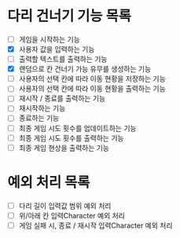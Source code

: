 # 다리 건너기 기능 목록
- [ ] 게임을 시작하는 기능
- [X] 사용자 값을 입력하는 기능
- [ ] 출력할 텍스트를 출력하는 기능
- [X] 랜덤으로 칸 건너기 가능 유무를 생성하는 기능
- [ ] 사용자의 선택 칸에 따라 이동 현황을 저장하는 기능
- [ ] 사용자의 선택 칸에 따라 이동 현황을 출력하는 기능
- [ ] 재시작 / 종료를 출력하는 기능
- [ ] 재시작하는 기능
- [ ] 종료하는 기능
- [ ] 최종 게임 시도 횟수를 업데이트하는 기능
- [ ] 최종 게임 시도 횟수를 출력하는 기능
- [ ] 최종 게임 현상을 출력하는 기능
# 예외 처리 목록
- [ ] 다리 길이 입력값 범위 예외 처리
- [ ] 위/아래 칸 입력Character 예외 처리
- [ ] 게임 실패 시, 종료 / 재시작 입력Character 예외 처리